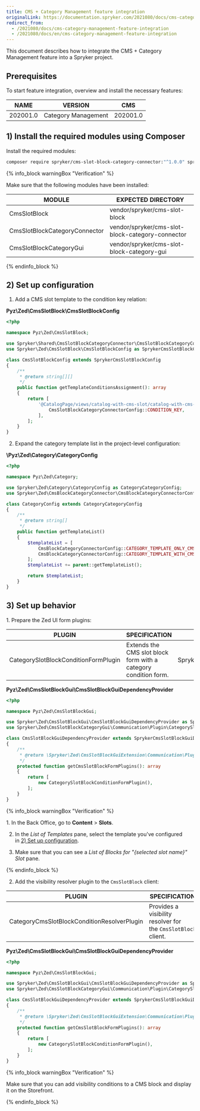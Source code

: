 ```yaml
---
title: CMS + Category Management feature integration
originalLink: https://documentation.spryker.com/2021080/docs/cms-category-management-feature-integration
redirect_from:
  - /2021080/docs/cms-category-management-feature-integration
  - /2021080/docs/en/cms-category-management-feature-integration
---
```


This document describes how to integrate the CMS + Category Management feature into a Spryker project.

## Prerequisites

To start feature integration, overview and install the necessary features:

| NAME | VERSION | CMS | 
| --- | --- | ---  | 
| 202001.0 | Category Management | 202001.0| 

## 1) Install the required modules using Composer

Install the required modules:
```bash
composer require spryker/cms-slot-block-category-connector:"^1.0.0" spryker/cms-slot-block-category-gui:"^1.0.0" --update-with-dependencies
```
  
{% info_block warningBox "Verification" %}

Make sure that the following modules have been installed:

|MODULE | EXPECTED DIRECTORY | 
|--- | --- | 
|CmsSlotBlock | vendor/spryker/cms-slot-block | 
|CmsSlotBlockCategoryConnector | vendor/spryker/cms-slot-block-category-connector | 
|CmsSlotBlockCategoryGui | vendor/spryker/cms-slot-block-category-gui|

{% endinfo_block %}

## 2) Set up configuration

1.  Add a CMS slot template to the condition key relation:
    

**Pyz\Zed\CmsSlotBlock\CmsSlotBlockConfig**
```php
<?php

namespace Pyz\Zed\CmsSlotBlock;

use Spryker\Shared\CmsSlotBlockCategoryConnector\CmsSlotBlockCategoryConnectorConfig;
use Spryker\Zed\CmsSlotBlock\CmsSlotBlockConfig as SprykerCmsSlotBlockConfig;

class CmsSlotBlockConfig extends SprykerCmsSlotBlockConfig
{
    /**
     * @return string[][]
     */
    public function getTemplateConditionsAssignment(): array
    {
        return [
            '@CatalogPage/views/catalog-with-cms-slot/catalog-with-cms-slot.twig' => [
                CmsSlotBlockCategoryConnectorConfig::CONDITION_KEY,
            ],
        ];
    }
}
```
2. Expand the category template list in the project-level configuration:

**\Pyz\Zed\Category\CategoryConfig**
```php
<?php

namespace Pyz\Zed\Category;

use Spryker\Zed\Category\CategoryConfig as CategoryCategoryConfig;
use Spryker\Zed\CmsBlockCategoryConnector\CmsBlockCategoryConnectorConfig;

class CategoryConfig extends CategoryCategoryConfig
{
    /**
     * @return string[]
     */
    public function getTemplateList()
    {
        $templateList = [
            CmsBlockCategoryConnectorConfig::CATEGORY_TEMPLATE_ONLY_CMS_BLOCK => '@CatalogPage/views/simple-cms-block/simple-cms-block.twig',
            CmsBlockCategoryConnectorConfig::CATEGORY_TEMPLATE_WITH_CMS_BLOCK => '@CatalogPage/views/catalog-with-cms-block/catalog-with-cms-block.twig',
        ];
        $templateList += parent::getTemplateList();

        return $templateList;
    }
}
```

## 3) Set up behavior

1. Prepare the Zed UI form plugins:

|PLUGIN |SPECIFICATION |NAMESPACE |
|--- | --- | --- | 
|CategorySlotBlockConditionFormPlugin |Extends the CMS slot block form with a category condition form. |Spryker\Zed\CmsSlotBlockCategoryGui\Communication\Plugin|

  

**Pyz\Zed\CmsSlotBlockGui\CmsSlotBlockGuiDependencyProvider**
```php
<?php

namespace Pyz\Zed\CmsSlotBlockGui;

use Spryker\Zed\CmsSlotBlockGui\CmsSlotBlockGuiDependencyProvider as SprykerCmsSlotBlockGuiDependencyProvider;
use Spryker\Zed\CmsSlotBlockCategoryGui\Communication\Plugin\CategorySlotBlockConditionFormPlugin;

class CmsSlotBlockGuiDependencyProvider extends SprykerCmsSlotBlockGuiDependencyProvider
{
    /**
     * @return \Spryker\Zed\CmsSlotBlockGuiExtension\Communication\Plugin\CmsSlotBlockGuiConditionFormPluginInterface[]
     */
    protected function getCmsSlotBlockFormPlugins(): array
    {
        return [
            new CategorySlotBlockConditionFormPlugin(),
        ];
    }
}
```
  
{% info_block warningBox "Verification" %}


1. In the Back Office, go to **Content** > **Slots**.

2. In the *List of Templates* pane, select the template you've configured in [2) Set up configuration](#2-set-up-configuration).

3. Make sure that you can see a *List of Blocks for "{selected slot name}" Slot* pane.


{% endinfo_block %}

2. Add the visibility resolver plugin to the `CmsSlotBlock` client:

|PLUGIN | SPECIFICATION | NAMESPACE | 
|--- | --- | --- | 
|CategoryCmsSlotBlockConditionResolverPlugin | Provides a visibility resolver for the `CmsSlotBlock` client. | Spryker\Client\CmsSlotBlockCategoryConnector\Plugin\CmsSlotBlock |

  

**Pyz\Zed\CmsSlotBlockGui\CmsSlotBlockGuiDependencyProvider**
```php
<?php

namespace Pyz\Zed\CmsSlotBlockGui;

use Spryker\Zed\CmsSlotBlockGui\CmsSlotBlockGuiDependencyProvider as SprykerCmsSlotBlockGuiDependencyProvider;
use Spryker\Zed\CmsSlotBlockCategoryGui\Communication\Plugin\CategorySlotBlockConditionFormPlugin;

class CmsSlotBlockGuiDependencyProvider extends SprykerCmsSlotBlockGuiDependencyProvider
{
    /**
     * @return \Spryker\Zed\CmsSlotBlockGuiExtension\Communication\Plugin\CmsSlotBlockGuiConditionFormPluginInterface[]
     */
    protected function getCmsSlotBlockFormPlugins(): array
    {
        return [
            new CategorySlotBlockConditionFormPlugin(),
        ];
    }
}
```
  
{% info_block warningBox "Verification" %}

Make sure that you can add visibility conditions to a CMS block and display it on the Storefront.

{% endinfo_block %}
  


